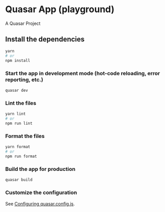 # Quasar App (playground)

A Quasar Project

## Install the dependencies
```bash
yarn
# or
npm install
```

### Start the app in development mode (hot-code reloading, error reporting, etc.)
```bash
quasar dev
```


### Lint the files
```bash
yarn lint
# or
npm run lint
```


### Format the files
```bash
yarn format
# or
npm run format
```



### Build the app for production
```bash
quasar build
```

### Customize the configuration
See [Configuring quasar.config.js](https://v2.quasar.dev/quasar-cli-vite/quasar-config-js).
